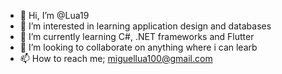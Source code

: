 - 👋 Hi, I’m @Lua19
- 👀 I’m interested in learning application design and databases
- 🌱 I’m currently learning C#, .NET frameworks and Flutter
- 💞️ I’m looking to collaborate on anything where i can learb
- 📫 How to reach me; miguellua100@gmail.com

<!---
Lua19/Lua19 is a ✨ special ✨ repository because its `README.md` (this file) appears on your GitHub profile.
You can click the Preview link to take a look at your changes.
--->
